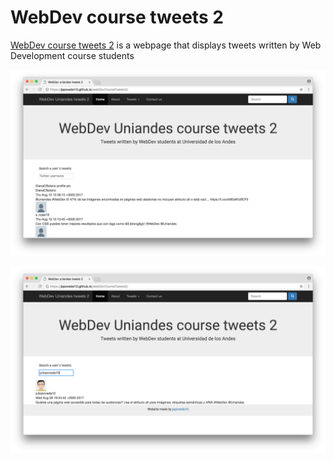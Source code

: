 # WebDev course tweets 2

[WebDev course tweets 2](https://japoveda10.github.io/webDevCourseTweets2/) is a webpage that displays tweets written by Web Development course students

![webDevCourseTweets2Homepage1][image1]

[image1]: https://github.com/japoveda10/WebDev/blob/master/webDevCourseTweets2/images/webDevCourseTweetsProject2Image1.png

![webDevCourseTweets2Homepage2][image2]

[image2]: https://github.com/japoveda10/WebDev/blob/master/webDevCourseTweets2/images/webDevCourseTweetsProject2Image2.png
